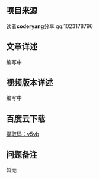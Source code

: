 ## 项目来源
读者**coderyang**分享
qq:1023178796
## 文章详述
编写中
## 视频版本详述
编写中
## 百度云下载
[提取码：v5vb](https://pan.baidu.com/s/1Bwd2xrtiEDFJLX2TU-IWIw)
## 问题备注
暂无
